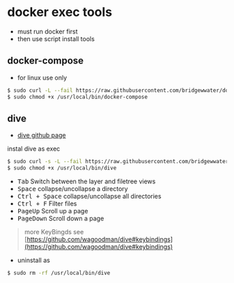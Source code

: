 # docker exec tools

- must run docker first
- then use script install tools

## docker-compose

- for linux use only

```sh
$ sudo curl -L --fail https://raw.githubusercontent.com/bridgewwater/docker-exec-tools/master/docker-compose/1.24.1/run.sh -o /usr/local/bin/docker-compose
$ sudo chmod +x /usr/local/bin/docker-compose
```

## dive

- [dive github page](https://github.com/wagoodman/dive)

instal dive as exec

```sh
$ sudo curl -s -L --fail https://raw.githubusercontent.com/bridgewwater/docker-exec-tools/master/dive/v0.7.2/run.sh -o /usr/local/bin/dive
$ sudo chmod +x /usr/local/bin/dive
```

- <kbd>Tab</kbd>  Switch between the layer and filetree views
- <kbd>Space</kbd> collapse/uncollapse a directory
- <kbd>Ctrl + Space</kbd>  collapse/uncollapse all directories
- <kbd>Ctrl + F</kbd> Filter files
- <kbd>PageUp</kbd> Scroll up a page
- <kbd>PageDown</kbd> Scroll down a page

> more KeyBingds see [https://github.com/wagoodman/dive#keybindings](https://github.com/wagoodman/dive#keybindings)

- uninstall as

```sh
$ sudo rm -rf /usr/local/bin/dive
```